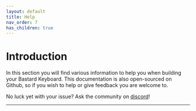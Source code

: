 ```yaml
---
layout: default
title: Help
nav_order: 7
has_children: true
---
```


# Introduction

In this section you will find various information to help you when building your Bastard Keyboard. 
This documentation is also open-sourced on Github, so if you wish to help or give feedback you are welcome to.

No luck yet with your issue? Ask the community on [discord][discord]!

----

[Discord]: https://www.bstkbd.com/discord